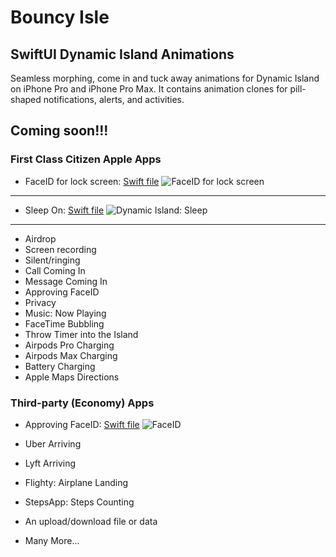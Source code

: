 # Bouncy Isle 
## SwiftUI Dynamic Island Animations
Seamless morphing, come in and tuck away animations for Dynamic Island on iPhone Pro and iPhone Pro Max. It contains animation clones for pill-shaped notifications, alerts, and activities. 


## Coming soon!!!

### First Class Citizen Apple Apps
- FaceID for lock screen: [Swift file]()
![FaceID for lock screen](https://github.com/amosgyamfi/dynamic-island-animations/blob/main/Img/faceIDLockScreeen.gif)

---

- Sleep On: [Swift file]()
![Dynamic Island: Sleep](https://github.com/amosgyamfi/dynamic-island-animations/blob/main/Img/dynamicIslandSleep.gif)

---

- Airdrop 
- Screen recording
- Silent/ringing
- Call Coming In
- Message Coming In
- Approving FaceID 
- Privacy
- Music: Now Playing 
- FaceTime Bubbling
- Throw Timer into the Island
- Airpods Pro Charging
- Airpods Max Charging
- Battery Charging
- Apple Maps Directions

### Third-party (Economy) Apps
- Approving FaceID: 
[Swift file]()
![FaceID](https://github.com/amosgyamfi/dynamic-island-animations/blob/main/Img/dynamicIslandFaceID.gif)

- Uber Arriving
- Lyft Arriving
- Flighty: Airplane Landing
- StepsApp: Steps Counting
- An upload/download file or data 
- Many More...

